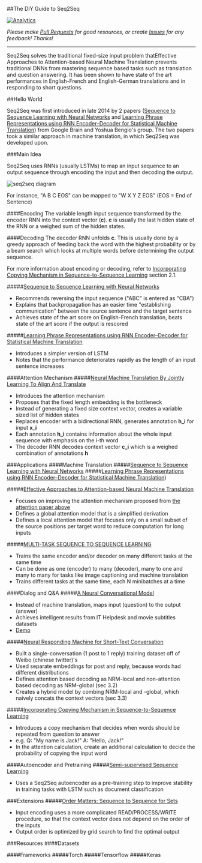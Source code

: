 ##The DIY Guide to Seq2Seq

[![Analytics](https://ga-beacon.appspot.com/UA-61611403-2/jxieeducation/seq2seq?pixel)](https://github.com/igrigorik/ga-beacon)

_Please make [Pull Requests](https://github.com/jxieeducation/DIY-Data-Science/pulls) for good resources, or create [Issues](https://github.com/jxieeducation/DIY-Data-Science/issues) for any feedback! Thanks!_

----------

Seq2Seq solves the traditional fixed-size input problem thatEffective Approaches to Attention-based Neural Machine Translation prevents traditional DNNs from mastering sequence based tasks such as translation and question answering. It has been shown to have state of the art performances in English-French and English-German translations and in responding to short questions. 

##Hello World

Seq2Seq was first introduced in late 2014 by 2 papers ([Sequence to Sequence Learning with Neural Networks](http://arxiv.org/pdf/1409.3215v3.pdf) and [Learning Phrase Representations using RNN Encoder–Decoder for Statistical Machine Translation](http://arxiv.org/pdf/1406.1078.pdf)) from Google Brain and Yoshua Bengio's group. The two papers took a similar approach in machine translation, in which Seq2Seq was developed upon.

###Main Idea

Seq2Seq uses RNNs (usually LSTMs) to map an input sequence to an output sequence through encoding the input and then decoding the output. 

![seq2seq diagram](https://i.gyazo.com/d1d750f3b56f9b8948f42f8273f7a36a.png)

For instance, "A B C EOS" can be mapped to "W X Y Z EOS" (EOS = End of Sentence)

####Encoding
The variable length input sequence transformed by the encoder RNN into the context vector (**c**). **c** is usually the last hidden state of the RNN or a weighed sum of the hidden states.

####Decoding
The decoder RNN unfolds **c**. This is usually done by a greedy approach of feeding back the word with the highest probability or by a beam search which looks at multiple words before determining the output sequence. 

For more information about encoding or decoding, refer to [Incorporating Copying Mechanism in Sequence-to-Sequence Learning](http://arxiv.org/pdf/1603.06393.pdf) section 2.1. 

#####[Sequence to Sequence Learning with Neural Networks](http://arxiv.org/pdf/1409.3215v3.pdf)
* Recommends reversing the input sequence ("ABC" is entered as "CBA")
* Explains that backpropagation has an easier time "establishing communication" between the source sentence and the target sentence
* Achieves state of the art score on English-French translation, beats state of the art score if the output is rescored

#####[Learning Phrase Representations using RNN Encoder–Decoder for Statistical Machine Translation](http://arxiv.org/pdf/1406.1078.pdf)
* Introduces a simpler version of LSTM 
* Notes that the performance deteriorates rapidly as the length of an input sentence increases

####Attention Mechanism
#####[Neural Machine Translation By Jointly Learning To Align And Translate](http://arxiv.org/pdf/1409.0473v6.pdf)
* Introduces the attention mechanism
* Proposes that the fixed length embedding is the bottleneck
* Instead of generating a fixed size context vector, creates a variable sized list of hidden states
* Replaces encoder with a bidirectional RNN, generates annotation **h_i** for input **x_i**
* Each annotation **h_i** contains information about the whole input sequence with emphasis on the i-th word
* The decoder RNN decodes context vector **c_i** which is a weighed combination of annotations **h**


###Applications
####Machine Translation
#####[Sequence to Sequence Learning with Neural Networks](http://arxiv.org/pdf/1409.3215v3.pdf) 
#####[Learning Phrase Representations using RNN Encoder–Decoder for Statistical Machine Translation](http://arxiv.org/pdf/1406.1078.pdf))

#####[Effective Approaches to Attention-based Neural Machine Translation](http://stanford.edu/~lmthang/data/papers/emnlp15_attn.pdf)
- Focuses on improving the attention mechanism proposed from [the attention paper above](#Neural-Machine-Translation-By-Jointly-Learning-To-Align-And-Translate)
- Defines a global attention model that is a simplified derivation
- Defines a local attention model that focuses only on a small subset of the source positions per target word to reduce computation for long inputs

#####[MULTI-TASK SEQUENCE TO SEQUENCE LEARNING](http://arxiv.org/pdf/1511.06114v1.pdf)
- Trains the same encoder and/or decoder on many different tasks at the same time
- Can be done as one (encoder) to many (decoder), many to one and many to many for tasks like image captioning and machine translation
- Trains different tasks at the same time, each N minibatches at a time 

####Dialog and Q&A
#####[A Neural Conversational Model](http://arxiv.org/pdf/1506.05869v1.pdf)
* Instead of machine translation, maps input (question) to the output (answer)
* Achieves intelligent results from IT Helpdesk and movie subtitles datasets
* [Demo](https://twitter.com/graphific/status/613941774806044672)

#####[Neural Responding Machine for Short-Text Conversation](https://www.aclweb.org/anthology/P/P15/P15-1152.pdf)
- Built a single-conversation (1 post to 1 reply) training dataset off of Weibo (chinese twitter)'s
- Used separate embeddings for post and reply, because words had different distributions
- Defines attention based decoding as NRM-local and non-attention based decoding as NRM-global (sec 3.2)
- Creates a hybrid model by combing NRM-local and -global, which naively concats the context vectors (sec 3.3)

#####[Incorporating Copying Mechanism in Sequence-to-Sequence Learning](http://arxiv.org/pdf/1603.06393.pdf)
* Introduces a copy mechanism that decides when words should be repeated from question to answer
* e.g. Q: "My name is Jack!" A: "Hello, Jack!"
* In the attention calculation, create an additional calculation to decide the probability of copying the input word

####Autoencoder and Pretraining
#####[Semi-supervised Sequence Learning](http://arxiv.org/pdf/1511.01432v1.pdf)
- Uses a Seq2Seq autoencoder as a pre-training step to improve stability in training tasks with LSTM such as document classification

###Extensions
#####[Order Matters: Sequence to Sequence for Sets](http://arxiv.org/pdf/1511.06391.pdf)
* Input encoding uses a more complicated READ/PROCESS/WRITE procedure, so that the context vector does not depend on the order of the inputs
* Output order is optimized by grid search to find the optimal output

###Resources
####Datasets

####Frameworks
#####Torch
#####Tensorflow
#####Keras